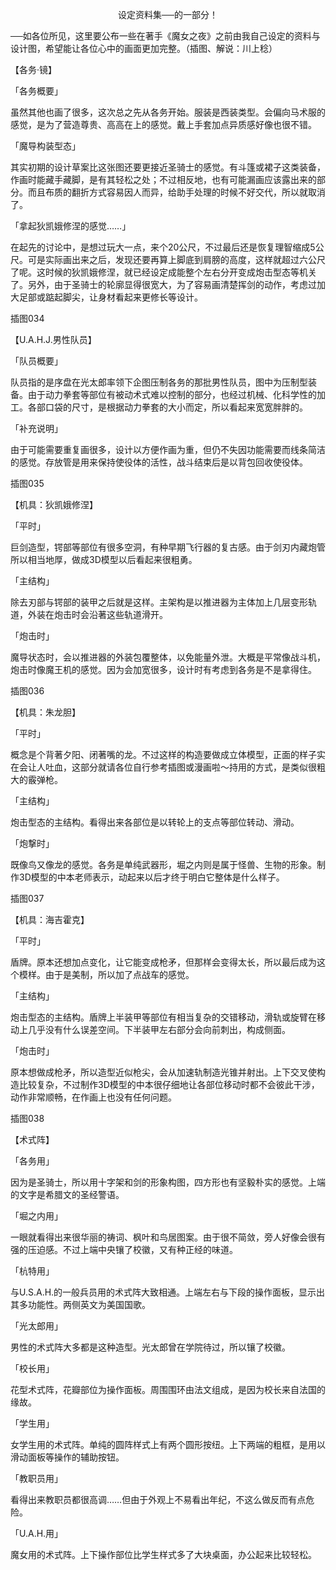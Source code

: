 <p align="center">设定资料集──的一部分！</p>

──如各位所见，这里要公布一些在著手《魔女之夜》之前由我自己设定的资料与设计图，希望能让各位心中的画面更加完整。（插图、解说：川上稔）

【各务‧镜】

「各务概要」

虽然其他也画了很多，这次总之先从各务开始。服装是西装类型。会偏向马术服的感觉，是为了营造尊贵、高高在上的感觉。戴上手套加点异质感好像也很不错。

「魔导构装型态」

其实初期的设计草案比这张图还要更接近圣骑士的感觉。有斗篷或裙子这类装备，作画时能藏手藏脚，是有其轻松之处；不过相反地，也有可能漏画应该露出来的部分。而且布质的翻折方式容易因人而异，给助手处理的时候不好交代，所以就取消了。

「拿起狄凯娥修涅的感觉……」

在起先的讨论中，是想过玩大一点，来个20公尺，不过最后还是恢复理智缩成5公尺。可是实际画出来之后，发现还要再算上脚底到肩膀的高度，这样就超过六公尺了呢。这时候的狄凯娥修涅，就已经设定成能整个左右分开变成炮击型态等机关了。另外，由于圣骑士的轮廓显得很宽大，为了容易画清楚挥剑的动作，考虑过加大足部或踮起脚尖，让身材看起来更修长等设计。

插图034

【U.A.H.J.男性队员】

「队员概要」

队员指的是序盘在光太郎率领下企图压制各务的那批男性队员，图中为压制型装备。由于动力拳套等部位有被动术式难以控制的部分，也经过机械、化科学性的加工。各部口袋的尺寸，是根据动力拳套的大小而定，所以看起来宽宽胖胖的。

「补充说明」

由于可能需要重复画很多，设计以方便作画为重，但仍不失因功能需要而线条简洁的感觉。存放管是用来保持使役体的活性，战斗结束后是以背包回收使役体。

插图035

【机具：狄凯娥修涅】

「平时」

巨剑造型，锷部等部位有很多空洞，有种早期飞行器的复古感。由于剑刃内藏炮管所以相当地厚，做成3D模型以后看起来很粗勇。

「主结构」

除去刃部与锷部的装甲之后就是这样。主架构是以推进器为主体加上几层变形轨道，外装在炮击时会沿著这些轨道滑开。

「炮击时」

魔导状态时，会以推进器的外装包覆整体，以免能量外泄。大概是平常像战斗机，炮击时像魔王机的感觉。因为会加宽很多，设计时有考虑到各务是不是拿得住。

插图036

【机具：朱龙胆】

「平时」

概念是个背著夕阳、闭著嘴的龙。不过这样的构造要做成立体模型，正面的样子实在会让人吐血，这部分就请各位自行参考插图或漫画啦～持用的方式，是类似很粗大的霰弹枪。

「主结构」

炮击型态的主结构。看得出来各部位是以转轮上的支点等部位转动、滑动。

「炮撃时」

既像鸟又像龙的感觉。各务是单纯武器形，堀之内则是属于怪兽、生物的形象。制作3D模型的中本老师表示，动起来以后才终于明白它整体是什么样子。

插图037

【机具：海吉霍克】

「平时」

盾牌。原本还想加点变化，让它能变成枪矛，但那样会变得太长，所以最后成为这个模样。由于是美制，所以加了点战车的感觉。

「主结构」

炮击型态的主结构。盾牌上半装甲等部位有相当复杂的交错移动，滑轨或旋臂在移动上几乎没有什么误差空间。下半装甲左右部分会向前刺出，构成侧面。

「炮击时」

原本想做成枪矛，所以造型近似枪尖，会从加速轨制造光锥并射出。上下交叉使构造比较复杂，不过制作3D模型的中本很仔细地让各部位移动时都不会彼此干涉，动作非常顺畅，在作画上也没有任何问题。

插图038

【术式阵】

「各务用」

因为是圣骑士，所以用十字架和剑的形象构图，四方形也有坚毅朴实的感觉。上端的文字是希腊文的圣经警语。

「堀之内用」

一眼就看得出来很华丽的祷词、枫叶和鸟居图案。由于很不简敛，旁人好像会很有强的压迫感。不过上端中央镶了校徽，又有种正经的味道。

「杭特用」

与U.S.A.H.的一般兵员用的术式阵大致相通。上端左右与下段的操作面板，显示出其多功能性。两侧英文为美国国歌。

「光太郎用」

男性的术式阵大多都是这种造型。光太郎曾在学院待过，所以镶了校徽。

「校长用」

花型术式阵，花瓣部位为操作面板。周围围环由法文组成，是因为校长来自法国的缘故。

「学生用」

女学生用的术式阵。单纯的圆阵样式上有两个圆形按纽。上下两端的粗框，是用以滑动面板等操作的辅助按钮。

「教职员用」

看得出来教职员都很高调……但由于外观上不易看出年纪，不这么做反而有点危险。

「U.A.H.用」

魔女用的术式阵。上下操作部位比学生样式多了大块桌面，办公起来比较轻松。

